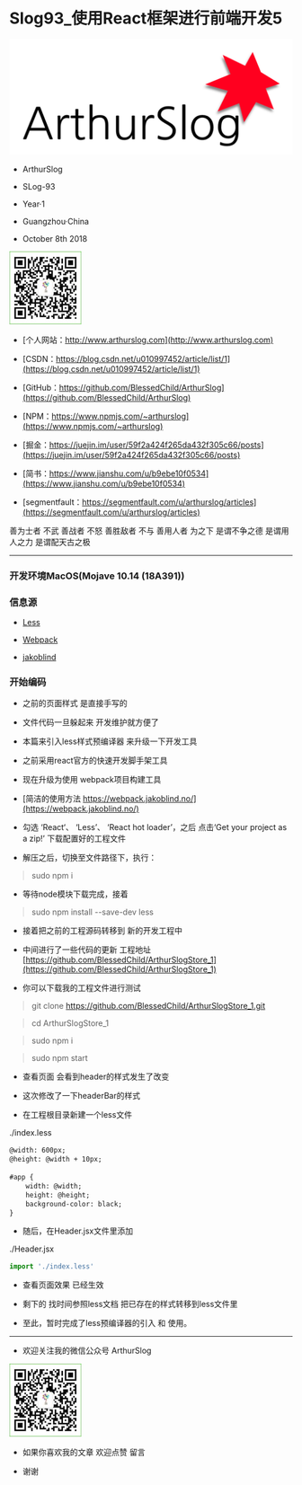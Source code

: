 # Slog93_使用React框架进行前端开发5
![ArthurSlog](https://github.com/BlessedChild/ArthurSlog/blob/master/ArthurSlog_Logo.png?raw=true)

* ArthurSlog
* SLog-93
* Year·1

* Guangzhou·China
* October 8th 2018

![关注微信公众号“ArthurSlog”](https://github.com/BlessedChild/LogofAxu/blob/master/images/icon_128.jpg?raw=true "微信扫描二维码，关注我的公众号")

* [个人网站：http://www.arthurslog.com](http://www.arthurslog.com)

* [CSDN：https://blog.csdn.net/u010997452/article/list/1](https://blog.csdn.net/u010997452/article/list/1)

* [GitHub：https://github.com/BlessedChild/ArthurSlog](https://github.com/BlessedChild/ArthurSlog)

* [NPM：https://www.npmjs.com/~arthurslog](https://www.npmjs.com/~arthurslog)

* [掘金：https://juejin.im/user/59f2a424f265da432f305c66/posts](https://juejin.im/user/59f2a424f265da432f305c66/posts)

* [简书：https://www.jianshu.com/u/b9ebe10f0534](https://www.jianshu.com/u/b9ebe10f0534)

* [segmentfault：https://segmentfault.com/u/arthurslog/articles](https://segmentfault.com/u/arthurslog/articles)

善为士者 不武 善战者 不怒 善胜敌者 不与 善用人者 为之下 是谓不争之德 是谓用人之力 是谓配天古之极

---

### 开发环境MacOS(Mojave 10.14 (18A391))

### 信息源

* [Less](http://lesscss.org/)

* [Webpack](https://webpack.js.org)

* [jakoblind](https://webpack.jakoblind.no/)

### 开始编码

* 之前的页面样式 是直接手写的

* 文件代码一旦躲起来 开发维护就方便了

* 本篇来引入less样式预编译器 来升级一下开发工具

* 之前采用react官方的快速开发脚手架工具

* 现在升级为使用 webpack项目构建工具

* [简洁的使用方法 https://webpack.jakoblind.no/](https://webpack.jakoblind.no/)

* 勾选 ‘React‘、 ‘Less’、 ‘React hot loader’，之后 点击‘Get your project as a zip!’ 下载配置好的工程文件

* 解压之后，切换至文件路径下，执行：

> sudo npm i

* 等待node模块下载完成，接着

> sudo npm install --save-dev less

* 接着把之前的工程源码转移到 新的开发工程中

* 中间进行了一些代码的更新 工程地址[https://github.com/BlessedChild/ArthurSlogStore_1](https://github.com/BlessedChild/ArthurSlogStore_1)

* 你可以下载我的工程文件进行测试

> git clone https://github.com/BlessedChild/ArthurSlogStore_1.git

> cd ArthurSlogStore_1

> sudo npm i

> sudo npm start

* 查看页面 会看到header的样式发生了改变

* 这次修改了一下headerBar的样式

* 在工程根目录新建一个less文件

./index.less
``` less
@width: 600px;
@height: @width + 10px;

#app {
    width: @width;
    height: @height;
    background-color: black;
}
```

* 随后，在Header.jsx文件里添加

./Header.jsx
```js
import './index.less'
```

* 查看页面效果 已经生效

* 剩下的 找时间参照less文档 把已存在的样式转移到less文件里

* 至此，暂时完成了less预编译器的引入 和 使用。

---

* 欢迎关注我的微信公众号 ArthurSlog

![关注微信公众号“ArthurSlog”](https://github.com/BlessedChild/LogofAxu/blob/master/images/icon_128.jpg?raw=true "微信扫描二维码，关注我的公众号")

* 如果你喜欢我的文章 欢迎点赞 留言

* 谢谢
